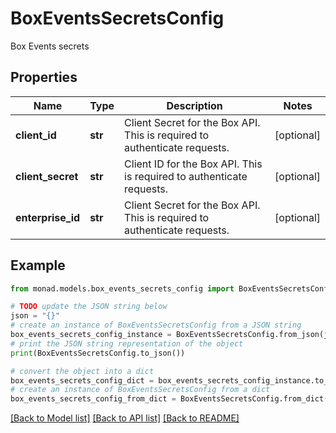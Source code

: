 # BoxEventsSecretsConfig

Box Events secrets

## Properties

Name | Type | Description | Notes
------------ | ------------- | ------------- | -------------
**client_id** | **str** | Client Secret for the Box API. This is required to authenticate requests. | [optional] 
**client_secret** | **str** | Client ID for the Box API. This is required to authenticate requests. | [optional] 
**enterprise_id** | **str** | Client Secret for the Box API. This is required to authenticate requests. | [optional] 

## Example

```python
from monad.models.box_events_secrets_config import BoxEventsSecretsConfig

# TODO update the JSON string below
json = "{}"
# create an instance of BoxEventsSecretsConfig from a JSON string
box_events_secrets_config_instance = BoxEventsSecretsConfig.from_json(json)
# print the JSON string representation of the object
print(BoxEventsSecretsConfig.to_json())

# convert the object into a dict
box_events_secrets_config_dict = box_events_secrets_config_instance.to_dict()
# create an instance of BoxEventsSecretsConfig from a dict
box_events_secrets_config_from_dict = BoxEventsSecretsConfig.from_dict(box_events_secrets_config_dict)
```
[[Back to Model list]](../README.md#documentation-for-models) [[Back to API list]](../README.md#documentation-for-api-endpoints) [[Back to README]](../README.md)


